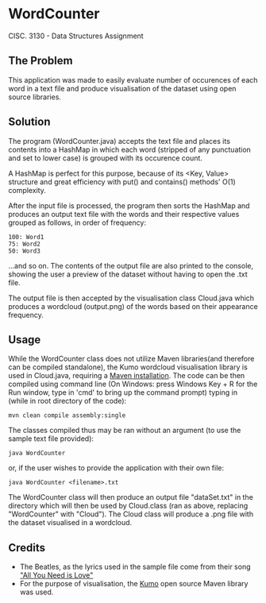 # WordCounter
CISC. 3130 - Data Structures Assignment
 
## The Problem
This application was made to easily evaluate number of occurences
of each word in a text file and produce visualisation of the dataset
using open source libraries.

## Solution
The program (WordCounter.java) accepts the text file and places its contents
into a HashMap in which each word (stripped of any punctuation and set to
lower case) is grouped with its occurence count.

A HashMap is perfect for this purpose, because of its <Key, Value> structure
and great efficiency with put() and contains() methods' O(1) complexity.

After the input file is processed, the program then sorts the HashMap and 
produces an output text file with the words and their respective values 
grouped as follows, in order of frequency:

```
100: Word1
75: Word2
50: Word3
```
...and so on.
The contents of the output file are also printed to the console, showing the
user a preview of the dataset without having to open the .txt file.

The output file is then accepted by the visualisation class Cloud.java which
produces a wordcloud (output.png) of the words based on their appearance frequency.

## Usage
While the WordCounter class does not utilize Maven libraries(and therefore can be compiled standalone), 
the Kumo wordcloud visualisation library is used in Cloud.java, requiring a [Maven installation](https://maven.apache.org/install.html). 
The code can be then compiled using command line
(On Windows: press Windows Key + R for the Run window, type in 'cmd' to bring
up the command prompt) typing in (while in root directory of the code):

```
mvn clean compile assembly:single
```

The classes compiled thus may be ran without an argument (to use the sample
text file provided):
```
java WordCounter
```
or, if the user wishes to provide the application with their own file:
```
java WordCounter <filename>.txt
```

The WordCounter class will then produce an output file "dataSet.txt" in the 
directory which will then be used by Cloud.class (ran as above, replacing
"WordCounter" with "Cloud"). The Cloud class will produce a .png file with
the dataset visualised in a wordcloud.



## Credits
- The Beatles, as the lyrics used in the sample file come from their song
["All You Need is Love"](https://www.youtube.com/watch?v=_7xMfIp-irg)
- For the purpose of visualisation, the [Kumo](https://github.com/kennycason/kumo)
open source Maven library was used.

